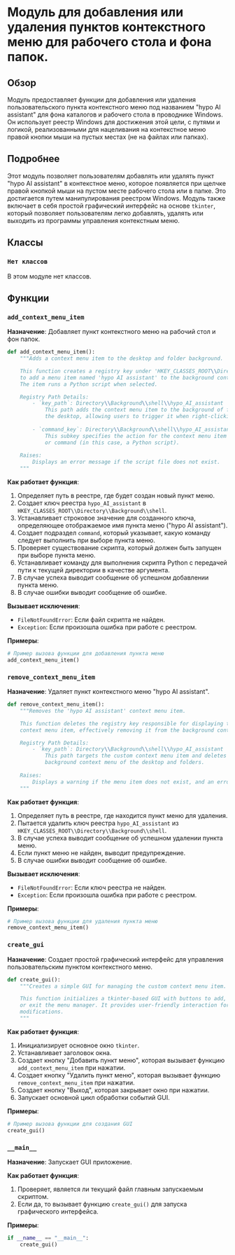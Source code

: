 # Модуль для добавления или удаления пунктов контекстного меню для рабочего стола и фона папок.

## Обзор

Модуль предоставляет функции для добавления или удаления пользовательского пункта контекстного меню под названием "hypo AI assistant" для фона каталогов и рабочего стола в проводнике Windows. Он использует реестр Windows для достижения этой цели, с путями и логикой, реализованными для нацеливания на контекстное меню правой кнопки мыши на пустых местах (не на файлах или папках).

## Подробнее

Этот модуль позволяет пользователям добавлять или удалять пункт "hypo AI assistant" в контекстное меню, которое появляется при щелчке правой кнопкой мыши на пустом месте рабочего стола или в папке. Это достигается путем манипулирования реестром Windows. Модуль также включает в себя простой графический интерфейс на основе `tkinter`, который позволяет пользователям легко добавлять, удалять или выходить из программы управления контекстным меню.

## Классы

### `Нет классов`

В этом модуле нет классов.

## Функции

### `add_context_menu_item`

**Назначение**: Добавляет пункт контекстного меню на рабочий стол и фон папок.

```python
def add_context_menu_item():
    """Adds a context menu item to the desktop and folder background.

    This function creates a registry key under 'HKEY_CLASSES_ROOT\\Directory\\Background\\shell' 
    to add a menu item named 'hypo AI assistant' to the background context menu in Windows Explorer.
    The item runs a Python script when selected.

    Registry Path Details:
        - `key_path`: Directory\\Background\\shell\\hypo_AI_assistant
            This path adds the context menu item to the background of folders and 
            the desktop, allowing users to trigger it when right-clicking on empty space.
        
        - `command_key`: Directory\\Background\\shell\\hypo_AI_assistant\\command
            This subkey specifies the action for the context menu item and links it to a script 
            or command (in this case, a Python script).
    
    Raises:
        Displays an error message if the script file does not exist.
    """
```

**Как работает функция**:

1.  Определяет путь в реестре, где будет создан новый пункт меню.
2.  Создает ключ реестра `hypo_AI_assistant` в `HKEY_CLASSES_ROOT\\Directory\\Background\\shell`.
3.  Устанавливает строковое значение для созданного ключа, определяющее отображаемое имя пункта меню ("hypo AI assistant").
4.  Создает подраздел `command`, который указывает, какую команду следует выполнить при выборе пункта меню.
5.  Проверяет существование скрипта, который должен быть запущен при выборе пункта меню.
6.  Устанавливает команду для выполнения скрипта Python с передачей пути к текущей директории в качестве аргумента.
7.  В случае успеха выводит сообщение об успешном добавлении пункта меню.
8.  В случае ошибки выводит сообщение об ошибке.

**Вызывает исключения**:

*   `FileNotFoundError`: Если файл скрипта не найден.
*   `Exception`: Если произошла ошибка при работе с реестром.

**Примеры**:

```python
# Пример вызова функции для добавления пункта меню
add_context_menu_item()
```

### `remove_context_menu_item`

**Назначение**: Удаляет пункт контекстного меню "hypo AI assistant".

```python
def remove_context_menu_item():
    """Removes the 'hypo AI assistant' context menu item.

    This function deletes the registry key responsible for displaying the custom
    context menu item, effectively removing it from the background context menu.

    Registry Path Details:
        - `key_path`: Directory\\Background\\shell\\hypo_AI_assistant
            This path targets the custom context menu item and deletes it from the 
            background context menu of the desktop and folders.
    
    Raises:
        Displays a warning if the menu item does not exist, and an error if the operation fails.
    """
```

**Как работает функция**:

1.  Определяет путь в реестре, где находится пункт меню для удаления.
2.  Пытается удалить ключ реестра `hypo_AI_assistant` из `HKEY_CLASSES_ROOT\\Directory\\Background\\shell`.
3.  В случае успеха выводит сообщение об успешном удалении пункта меню.
4.  Если пункт меню не найден, выводит предупреждение.
5.  В случае ошибки выводит сообщение об ошибке.

**Вызывает исключения**:

*   `FileNotFoundError`: Если ключ реестра не найден.
*   `Exception`: Если произошла ошибка при работе с реестром.

**Примеры**:

```python
# Пример вызова функции для удаления пункта меню
remove_context_menu_item()
```

### `create_gui`

**Назначение**: Создает простой графический интерфейс для управления пользовательским пунктом контекстного меню.

```python
def create_gui():
    """Creates a simple GUI for managing the custom context menu item.

    This function initializes a tkinter-based GUI with buttons to add, remove,
    or exit the menu manager. It provides user-friendly interaction for registry
    modifications.
    """
```

**Как работает функция**:

1.  Инициализирует основное окно `tkinter`.
2.  Устанавливает заголовок окна.
3.  Создает кнопку "Добавить пункт меню", которая вызывает функцию `add_context_menu_item` при нажатии.
4.  Создает кнопку "Удалить пункт меню", которая вызывает функцию `remove_context_menu_item` при нажатии.
5.  Создает кнопку "Выход", которая закрывает окно при нажатии.
6.  Запускает основной цикл обработки событий GUI.

**Примеры**:

```python
# Пример вызова функции для создания GUI
create_gui()
```

### `__main__`

**Назначение**: Запускает GUI приложение.

**Как работает функция**:

1.  Проверяет, является ли текущий файл главным запускаемым скриптом.
2.  Если да, то вызывает функцию `create_gui()` для запуска графического интерфейса.

**Примеры**:

```python
if __name__ == "__main__":
    create_gui()